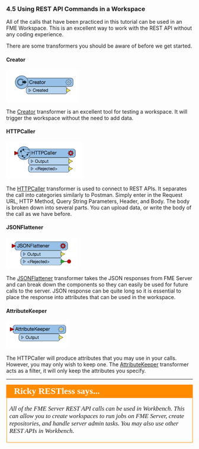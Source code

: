 ### 4.5 Using REST API Commands in a Workspace

All of the calls that have been practiced in this tutorial can be used in an FME Workspace. This is an excellent way to work with the REST API without any coding
experience.

There are some transformers you should be aware of before we get
started.

#### Creator

![](./Images/image4.5.1.Creator.png)



The [Creator](https://docs.safe.com/fme/html/FME_Desktop_Documentation/FME_Transformers/Transformers/creator.htm) transformer is an excellent tool for testing a workspace. It will trigger the workspace without the need to add data.

#### HTTPCaller

![](./Images/image4.5.2.HTTPCaller.png)


The [HTTPCaller](https://docs.safe.com/fme/html/FME_Desktop_Documentation/FME_Transformers/Transformers/httpcaller.htm) transformer is used to connect to REST APIs. It separates the call into categories similarly to Postman. Simply enter in the Request URL,
HTTP Method, Query String Parameters, Header, and Body. The body is
broken down into several parts. You can upload data, or write the body
of the call as we have before.

#### JSONFlattener

![](./Images/image4.5.3.JSONFlattener.png)



The [JSONFlattener](https://docs.safe.com/fme/html/FME_Desktop_Documentation/FME_Transformers/Transformers/jsonflattener.htm) transformer takes the JSON responses from FME Server and can break down the components so they can easily be used for future calls to
the server. JSON response can be quite long so it is essential to place the response into attributes that can be used in the workspace.

#### AttributeKeeper

![](./Images/image4.5.4.AttributeKeeper.png)



The HTTPCaller will produce attributes that you may use in your calls.
However, you may only wish to keep one. The [AttributeKeeper](https://docs.safe.com/fme/html/FME_Desktop_Documentation/FME_Transformers/Transformers/attributekeeper.htm) transformer acts as a
filter, it will only keep the attributes you specify.

---

<table style="border-spacing: 0px">
<tr>
<td style="vertical-align:middle;background-color:darkorange;border: 2px solid darkorange">
<i class="fa fa-quote-left fa-lg fa-pull-left fa-fw" style="color:white;padding-right: 12px;vertical-align:text-top"></i>
<span style="color:white;font-size:x-large;font-weight: bold;font-family:serif">Ricky RESTless says...</span>
</td>
</tr>

<tr>
<td style="border: 1px solid darkorange">
<span style="font-family:serif; font-style:italic; font-size:larger">

All of the FME Server REST API calls can be used in Workbench. This can allow you to create workspaces to run jobs on FME Server, create repositories, and handle server admin tasks. You may also use other REST APIs in Workbench.
</span>
</td>
</tr>
</table>
